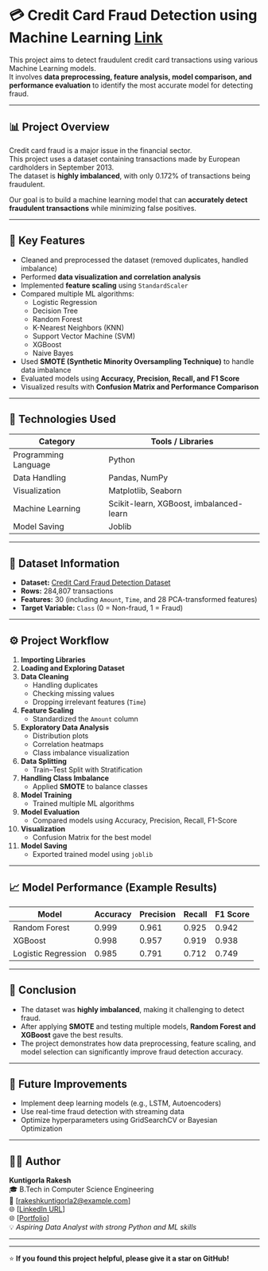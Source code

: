 # 💳 Credit Card Fraud Detection using Machine Learning [Link](https://github.com/Rakesh00966/Credit-Card-fraud-detection/blob/main/Untitled1.ipynb)

This project aims to detect fraudulent credit card transactions using various Machine Learning models.  
It involves **data preprocessing, feature analysis, model comparison, and performance evaluation** to identify the most accurate model for detecting fraud.

---

## 📊 Project Overview

Credit card fraud is a major issue in the financial sector.  
This project uses a dataset containing transactions made by European cardholders in September 2013.  
The dataset is **highly imbalanced**, with only 0.172% of transactions being fraudulent.

Our goal is to build a machine learning model that can **accurately detect fraudulent transactions** while minimizing false positives.

---

## 🧠 Key Features

- Cleaned and preprocessed the dataset (removed duplicates, handled imbalance)
- Performed **data visualization and correlation analysis**
- Implemented **feature scaling** using `StandardScaler`
- Compared multiple ML algorithms:
  - Logistic Regression  
  - Decision Tree  
  - Random Forest  
  - K-Nearest Neighbors (KNN)  
  - Support Vector Machine (SVM)  
  - XGBoost  
  - Naive Bayes
- Used **SMOTE (Synthetic Minority Oversampling Technique)** to handle data imbalance
- Evaluated models using **Accuracy, Precision, Recall, and F1 Score**
- Visualized results with **Confusion Matrix and Performance Comparison**

---

## 🧩 Technologies Used

| Category | Tools / Libraries |
|-----------|------------------|
| Programming Language | Python |
| Data Handling | Pandas, NumPy |
| Visualization | Matplotlib, Seaborn |
| Machine Learning | Scikit-learn, XGBoost, imbalanced-learn |
| Model Saving | Joblib |

---

## 📁 Dataset Information

- **Dataset:** [Credit Card Fraud Detection Dataset](https://www.kaggle.com/mlg-ulb/creditcardfraud)
- **Rows:** 284,807 transactions  
- **Features:** 30 (including `Amount`, `Time`, and 28 PCA-transformed features)
- **Target Variable:** `Class` (0 = Non-fraud, 1 = Fraud)

---

## ⚙️ Project Workflow

1. **Importing Libraries**
2. **Loading and Exploring Dataset**
3. **Data Cleaning**
   - Handling duplicates  
   - Checking missing values  
   - Dropping irrelevant features (`Time`)
4. **Feature Scaling**
   - Standardized the `Amount` column
5. **Exploratory Data Analysis**
   - Distribution plots  
   - Correlation heatmaps  
   - Class imbalance visualization
6. **Data Splitting**
   - Train–Test Split with Stratification
7. **Handling Class Imbalance**
   - Applied **SMOTE** to balance classes
8. **Model Training**
   - Trained multiple ML algorithms
9. **Model Evaluation**
   - Compared models using Accuracy, Precision, Recall, F1-Score
10. **Visualization**
    - Confusion Matrix for the best model
11. **Model Saving**
    - Exported trained model using `joblib`

---

## 📈 Model Performance (Example Results)

| Model | Accuracy | Precision | Recall | F1 Score |
|--------|-----------|-----------|---------|-----------|
| Random Forest | 0.999 | 0.961 | 0.925 | 0.942 |
| XGBoost | 0.998 | 0.957 | 0.919 | 0.938 |
| Logistic Regression | 0.985 | 0.791 | 0.712 | 0.749 |


---
## 🧾 Conclusion

- The dataset was **highly imbalanced**, making it challenging to detect fraud.
- After applying **SMOTE** and testing multiple models, **Random Forest and XGBoost** gave the best results.
- The project demonstrates how data preprocessing, feature scaling, and model selection can significantly improve fraud detection accuracy.

---

## 🚀 Future Improvements

- Implement deep learning models (e.g., LSTM, Autoencoders)
- Use real-time fraud detection with streaming data
- Optimize hyperparameters using GridSearchCV or Bayesian Optimization

---

## 🧑‍💻 Author

**Kuntigorla Rakesh**  
🎓 B.Tech in Computer Science Engineering  
📧 [rakeshkuntigorla2@example.com]  
🌐 [[LinkedIn URL](https://www.linkedin.com/in/rakesh572/)]  
🌐 [[Portfolio](https://rakeshportfolio.figma.site)]  
💡 *Aspiring Data Analyst with strong Python and ML skills*

---

---

⭐ **If you found this project helpful, please give it a star on GitHub!**

